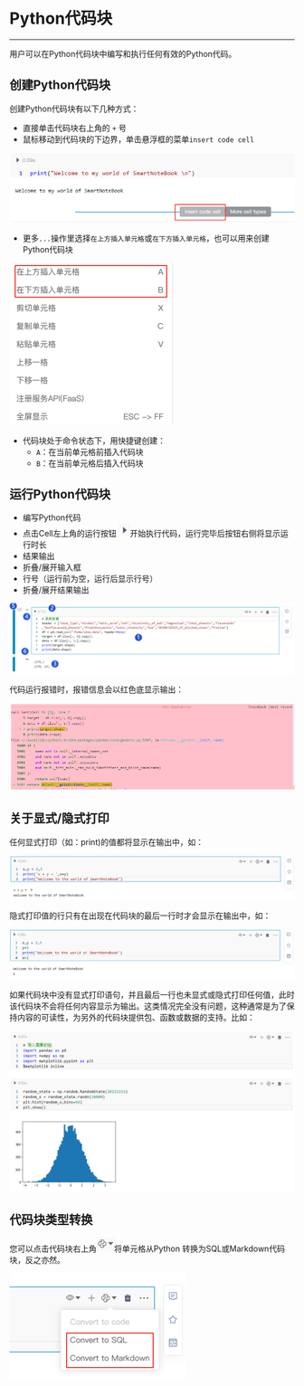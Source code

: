 # Python代码块
---
用户可以在Python代码块中编写和执行任何有效的Python代码。

## 创建Python代码块

创建Python代码块有以下几种方式：

* 直接单击代码块右上角的 `+` 号
* 鼠标移动到代码块的下边界，单击悬浮框的菜单`insert code cell`

![图 9](../images/pycell.png)  


* 更多`...`操作里选择`在上方插入单元格`或`在下方插入单元格`，也可以用来创建Python代码块

 ![图 10](../images/newpycell.png)  


* 代码块处于命令状态下，用快捷键创建：
  *  `A`：在当前单元格前插入代码块
  *  `B`：在当前单元格后插入代码块 

## 运行Python代码块

* 编写Python代码
* 点击Cell左上角的运行按钮 <img src="../images/%E6%89%A7%E8%A1%8C%E6%8C%89%E9%92%AE.png"  style="display: inline-block;" />开始执行代码，运行完毕后按钮右侧将显示运行时长
* 结果输出
* 折叠/展开输入框
* 行号（运行前为空，运行后显示行号）
* 折叠/展开结果输出

![图 4](../images/%E8%BF%90%E8%A1%8Cpython%E4%BB%A3%E7%A0%81.png)  

代码运行报错时，报错信息会以红色底显示输出：

![图 6](../images/%E6%8A%A5%E9%94%99%E5%8C%BA%E5%9F%9F.png)  

## 关于显式/隐式打印

任何显式打印（如：print)的值都将显示在输出中，如：

![图 1](../images/%E6%98%BE%E7%A4%BA%E6%89%93%E5%8D%B0.png)  

隐式打印值的行只有在出现在代码块的最后一行时才会显示在输出中，如：

![图 2](../images/%E9%9A%90%E5%BC%8F%E6%89%93%E5%8D%B0.png)  

如果代码块中没有显式打印语句，并且最后一行也未显式或隐式打印任何值，此时该代码块不会将任何内容显示为输出。这类情况完全没有问题，这种通常是为了保持内容的可读性，为另外的代码块提供包、函数或数据的支持。比如：

![图 4](../images/%E6%B2%A1%E6%9C%89%E6%89%93%E5%8D%B0%E7%9A%84%E6%A0%B7%E4%BE%8B.png)  

## 代码块类型转换

您可以点击代码块右上角<img src="../images/%E8%BD%AC%E6%8D%A2%E7%B1%BB%E5%9E%8B%E5%9B%BE%E6%A0%87.png"  style="display: inline-block;" />将单元格从Python 转换为SQL或Markdown代码块，反之亦然。

![图 5](../images/%E8%BD%AC%E6%8D%A2%E4%BB%A3%E7%A0%81%E5%9D%97%E7%B1%BB%E5%9E%8B.png)  
